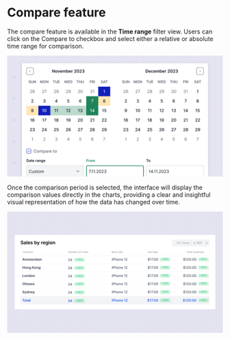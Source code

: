 # Compare feature
The compare feature is available in the **Time range** filter view. Users can click on the Compare to checkbox and select either a relative or absolute time range for comparison. 

![Compare to feature](../../dashboard-editor/filters/filter.jpg)

Once the comparison period is selected, the interface will display the comparison values directly in the charts, providing a clear and insightful visual representation of how the data has changed over time.

![Compare in table chart](<compare in table chart.jpg>)
